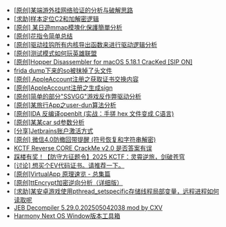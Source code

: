 + [[原创]某端游外挂网络验证的分析与破解思路](https://bbs.kanxue.com/thread-286748.htm)
+ [[求助]样本定位C2和加解密逻辑](https://bbs.kanxue.com/thread-286683.htm)
+ [[原创] 某日遊mmap模塊化保護簡單分析](https://bbs.kanxue.com/thread-286746.htm)
+ [[原创]花指令简单总结](https://bbs.kanxue.com/thread-286716.htm)
+ [[原创]驱动挂钩所有内核导出函数来进行驱动逻辑分析](https://bbs.kanxue.com/thread-286641.htm)
+ [[原创]测试模式如何玩英雄联盟](https://bbs.kanxue.com/thread-286745.htm)
+ [[原创]Hopper Disassembler for macOS 5.18.1 CracKed [SIP ON]](https://bbs.kanxue.com/thread-286687.htm)
+ [frida dump下来的so被抹掉了头文件](https://bbs.kanxue.com/thread-284813.htm)
+ [[原创] AppleAccount注册之获取证书交换内容](https://bbs.kanxue.com/thread-285944.htm)
+ [[原创]AppleAccount注册之生成sign](https://bbs.kanxue.com/thread-285959.htm)
+ [[原创]简单的部分"SSVGG"游戏反作弊驱动分析](https://bbs.kanxue.com/thread-286409.htm)
+ [[原创]某旅行App之user-dun算法分析](https://bbs.kanxue.com/thread-286637.htm)
+ [[原创]IDA 反编译openblt (实战：手搓 hex 文件变成 C语言)](https://bbs.kanxue.com/thread-285731.htm)
+ [[原创]某某car sd参数分析](https://bbs.kanxue.com/thread-286646.htm)
+ [[分享]Jetbrains账户激活方式](https://bbs.kanxue.com/thread-284298.htm)
+ [[原创] 微信4.0防撤回带提醒 (符号恢复和字符串解密)](https://bbs.kanxue.com/thread-286611.htm)
+ [KCTF Reverse CORE CrackMe v2.0 是否答案有误](https://bbs.kanxue.com/thread-280689.htm)
+ [踩楼有奖！【防守方征题令】2025 KCTF：灵霄逆旅，剑破苍穹](https://bbs.kanxue.com/thread-286311.htm)
+ [[讨论] 想买个EV代码证书。请推荐一下。](https://bbs.kanxue.com/thread-280777.htm)
+ [[原创]VirtualApp 原理速览 - 总集篇](https://bbs.kanxue.com/thread-286728.htm)
+ [[原创]ttEncrypt加密逆向分析（详细版）](https://bbs.kanxue.com/thread-286273.htm)
+ [[求助]某安卓游戏使用pthread_setspecific存储线程局部变量，远程进程如何读取呢](https://bbs.kanxue.com/thread-286750.htm)
+ [JEB Decompiler 5.29.0.202505042038 mod by CXV](https://bbs.kanxue.com/thread-286749.htm)
+ [Harmony Next OS Window版本工具箱](https://bbs.kanxue.com/thread-284829.htm)
